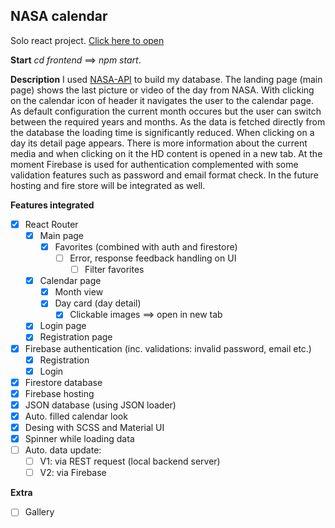 ## NASA calendar
Solo react project.
[Click here to open](https://nasa-calendar.web.app)

**Start**
*cd frontend* ==> *npm start*.

**Description**
I used [NASA-API](https://api.nasa.gov/) to build my database. The landing page (main page) shows the last picture or video of the day from NASA. With clicking on the calendar icon of header it navigates the user to the calendar page. As default configuration the current month occures but the user can switch between the required years and months. As the data is fetched directly from the database the loading time is significantly reduced. When clicking on a day its detail page appears. There is more information about the current media and when clicking on it the HD content is opened in a new tab. At the moment Firebase is used for authentication complemented with some validation features such as password and email format check. In the future hosting and fire store will be integrated as well.

**Features integrated**
 - [x] React Router
	 - [x] Main page
		- [x] Favorites (combined with auth and firestore)
			 - [ ] Error, response feedback handling on UI
				- [ ] Filter favorites			
	 - [x] Calendar page
		 - [x] Month view
		 - [x] Day card (day detail)
			 - [x] Clickable images ==> open in new tab
	 - [x] Login page
	 - [x] Registration page
 - [x] Firebase authentication (inc. validations: invalid password, email etc.)
	 - [x] Registration
	 - [x] Login
 - [x] Firestore database
 - [x] Firebase hosting
 - [x] JSON database (using JSON loader)
 - [x] Auto. filled calendar look
 - [x] Desing with SCSS and Material UI
 - [x] Spinner while loading data
 - [ ] Auto. data update:
	 - [ ] V1: via REST request (local backend server)
	 - [ ] V2: via Firebase

**Extra**
 - [ ] Gallery